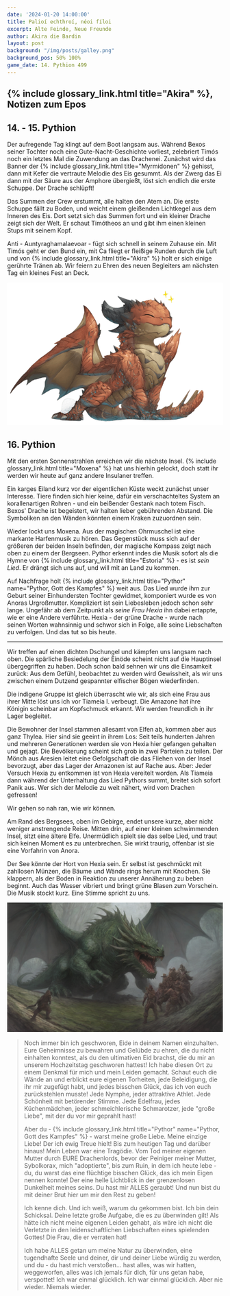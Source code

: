 ```yaml
---
date: '2024-01-20 14:00:00'
title: Palioí echthroí, néoi fíloi
excerpt: Alte Feinde, Neue Freunde
author: Akira die Bardin
layout: post
background: "/img/posts/galley.png"
background_pos: 50% 100%
game_date: 14. Pythion 499
---
```


## {% include glossary_link.html title="Akira" %}, Notizen zum Epos


## 14. - 15. Pythion

Der aufregende Tag klingt auf dem Boot langsam aus. Während Bexos seiner Tochter noch eine Gute-Nacht-Geschichte vorliest, zelebriert Timós noch ein letztes Mal die Zuwendung an das Drachenei. Zunächst wird das Banner der {% include glossary_link.html title="Myrmidonen" %} gehisst, dann mit Kefer die vertraute Melodie des Eis gesummt. Als der Zwerg das Ei dann mit der Säure aus der Amphore übergießt, löst sich endlich die erste Schuppe. Der Drache schlüpft!

Das Summen der Crew erstummt, alle halten den Atem an. Die erste Schuppe fällt zu Boden, und weicht einem gleißenden Lichtkegel aus dem Inneren des Eis. Dort setzt sich das Summen fort und ein kleiner Drache zeigt sich der Welt. Er schaut Timótheos an und gibt ihm einen kleinen Stups mit seinem Kopf.

Anti - Auntyraghamalaevoar - fügt sich schnell in seinem Zuhause ein. Mit Timós geht er den Bund ein, mit Ca fliegt er fleißige Runden durch die Luft und von {% include glossary_link.html title="Akira" %} holt er sich einige gerührte Tränen ab. Wir feiern zu Ehren des neuen Begleiters am nächsten Tag ein kleines Fest an Deck.

![Anti](/img/posts/anti-freed.png)

## 16. Pythion

Mit den ersten Sonnenstrahlen erreichen wir die nächste Insel. {% include glossary_link.html title="Moxena" %} hat uns hierhin gelockt, doch statt ihr werden wir heute auf ganz andere Insulaner treffen.

Ein karges Eiland kurz vor der eigentlichen Küste weckt zunächst unser Interesse. Tiere finden sich hier keine, dafür ein verschachteltes System an korallenartigen Rohren - und ein beißender Gestank nach totem Fisch. Bexos' Drache ist begeistert, wir halten lieber gebührenden Abstand. Die Symboliken an den Wänden könnten einem Kraken zuzuordnen sein.

Wieder lockt uns Moxena. Aus der magischen Ohrmuschel ist eine markante Harfenmusik zu hören. Das Gegenstück muss sich auf der größeren der beiden Inseln befinden, der magische Kompass zeigt nach oben zu einem der Bergseen. Pythor erkennt indes die Musik sofort als die Hymne von {% include glossary_link.html title="Estoria" %} - es ist _sein Lied_. Er drängt sich uns auf, und will mit an Land zu kommen.

Auf Nachfrage holt {% include glossary_link.html title="Pythor" name="Pythor, Gott des Kampfes" %} weit aus. Das Lied wurde ihm zur Geburt seiner Einhundersten Tochter gewidmet, komponiert wurde es von Anoras Urgroßmutter. Kompliziert ist sein Liebesleben jedoch schon sehr lange. Ungefähr ab dem Zeitpunkt als _seine Frau Hexia_ ihn dabei ertappte, wie er eine Andere verführte. Hexia - der grüne Drache - wurde nach seinen Worten wahnsinnig und schwor sich in Folge, alle seine Liebschaften zu verfolgen. Und das tut so bis heute.

---

Wir treffen auf einen dichten Dschungel und kämpfen uns langsam nach oben. Die spärliche Besiedelung der Einöde scheint nicht auf die Hauptinsel übergegriffen zu haben. Doch schon bald sehnen wir uns die Einsamkeit zurück: Aus dem Gefühl, beobachtet zu werden wird Gewissheit, als wir uns zwischen einem Dutzend gespannter elfischer Bögen wiederfinden.

Die indigene Gruppe ist gleich überrascht wie wir, als sich eine Frau aus ihrer Mitte löst uns ich vor Tiameia I. verbeugt. Die Amazone hat ihre Königin scheinbar am Kopfschmuck erkannt. Wir werden freundlich in ihr Lager begleitet.

Die Bewohner der Insel stammen allesamt von Elfen ab, kommen aber aus ganz Thylea. Hier sind sie geeint in ihrem Los: Seit teils hunderten Jahren und mehreren Generationen werden sie von Hexia hier gefangen gehalten und gejagt. Die Bevölkerung scheint sich grob in zwei Parteien zu teilen. Der Mönch aus Aresien leitet eine Gefolgschaft die das Fliehen von der Insel bevorzugt, aber das Lager der Amazonen ist auf Rache aus. Aber: Jeder Versuch Hexia zu entkommen ist von Hexia vereitelt worden. Als Tiameia dann während der Unterhaltung das Lied Pythors summt, breitet sich sofort Panik aus. Wer sich der Melodie zu weit nähert, wird vom Drachen gefressen!

Wir gehen so nah ran, wie wir können.

Am Rand des Bergsees, oben im Gebirge, endet unsere kurze, aber nicht weniger anstrengende Reise. Mitten drin, auf einer kleinen schwimmenden Insel, sitzt eine ältere Elfe. Unermüdlich spielt sie das selbe Lied, und traut sich keinen Moment es zu unterbrechen. Sie wirkt traurig, offenbar ist sie eine Vorfahrin von Anora.

Der See könnte der Hort von Hexia sein. Er selbst ist geschmückt mit zahllosen Münzen, die Bäume und Wände rings herum mit Knochen. Sie klappern, als der Boden in Reaktion zu unserer Annäherung zu beben beginnt. Auch das Wasser vibriert und bringt grüne Blasen zum Vorschein. Die Musik stockt kurz. Eine Stimme spricht zu uns.

![Hexia](/img/posts/hexia.png)

<blockquote class="preline">
Noch immer bin ich geschworen, Eide in deinem Namen einzuhalten. Eure Geheimnisse zu bewahren und Gelübde zu ehren, die du nicht einhalten konntest, als du den ultimativen Eid brachst, die du mir an unserem Hochzeitstag geschworen hattest!
Ich habe diesen Ort zu einem Denkmal für mich und mein Leiden gemacht. Schaut euch die Wände an und erblickt eure eigenen Torheiten, jede Beleidigung, die ihr mir zugefügt habt, und jedes bisschen Glück, das ich von euch zurückstehlen musste!
Jede Nymphe, jeder attraktive Athlet. Jede Schönheit mit betörender Stimme. Jede Edelfrau, jedes Küchenmädchen, jeder schmeichlerische Schmarotzer, jede "große Liebe", mit der du vor mir geprahlt hast!
  
Aber du - {% include glossary_link.html title="Pythor" name="Pythor, Gott des Kampfes" %} - warst meine große Liebe. Meine einzige Liebe! Der ich ewig Treue hielt! Bis zum heutigen Tag und darüber hinaus! Mein Leben war eine Tragödie. Vom Tod meiner eigenen Mutter durch EURE Drachenlords, bevor der Peiniger meiner Mutter, Sybolkorax, mich "adoptierte", bis zum Ruin, in dem ich heute lebe - du, du warst das eine flüchtige bisschen Glück, das ich mein Eigen nennen konnte! Der eine helle Lichtblick in der grenzenlosen Dunkelheit meines seins.
Du hast mir ALLES geraubt! Und nun bist du mit deiner Brut hier um mir den Rest zu geben!

Ich kenne dich. Und ich weiß, warum du gekommen bist. Ich bin dein Schicksal. Deine letzte große Aufgabe, die es zu überwinden gilt! Als hätte ich nicht meine eigenen Leiden gehabt, als wäre ich nicht die Verletzte in den leidenschaftlichen Liebschaften eines spielenden Gottes! Die Frau, die er verraten hat!

Ich habe ALLES getan um meine Natur zu überwinden, eine tugendhafte Seele und deiner, dir und deiner Liebe würdig zu werden, und du - du hast mich verstoßen... hast alles, was wir hatten, weggeworfen, alles was ich jemals für dich, für uns getan habe, verspottet! 
Ich war einmal glücklich. Ich war einmal glücklich. Aber nie wieder. Niemals wieder.
</blockquote>
